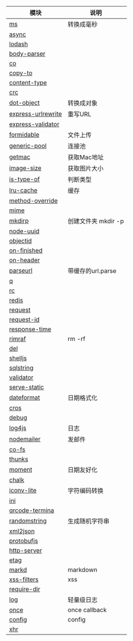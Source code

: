 | 模块                                                                   | 说明                |
|------------------------------------------------------------------------|---------------------|
| [ms](https://www.npmjs.com/package/ms)                                 | 转换成毫秒          |
| [async](https://www.npmjs.com/package/async)                           |                     |
| [lodash](https://www.npmjs.com/package/lodash)                         |                     |
| [body-parser](https://www.npmjs.com/package/body-parser)               |                     |
| [co](https://www.npmjs.com/package/co)                                 |                     |
| [copy-to](https://www.npmjs.com/package/copy-to)                       |                     |
| [content-type ](https://www.npmjs.com/package/content-type)            |                     |
| [crc](https://www.npmjs.com/package/crc)                               |                     |
| [dot-object](https://www.npmjs.com/package/dot-object)                 | 转换成对象          |
| [express-urlrewrite](https://www.npmjs.com/package/express-urlrewrite) | 重写URL             |
| [express-validator](https://www.npmjs.com/package/express-validator)   |                     |
| [formidable](https://www.npmjs.com/package/formidable)                 | 文件上传            |
| [generic-pool](https://www.npmjs.com/package/generic-pool)             | 连接池              |
| [getmac](https://www.npmjs.com/package/getmac)                         | 获取Mac地址         |
| [image-size](https://www.npmjs.com/package/image-size)                 | 获取图片大小        |
| [is-type-of](https://www.npmjs.com/package/is-type-of)                 | 判断类型            |
| [lru-cache](https://www.npmjs.com/package/lru-cache)                   | 缓存                |
| [method-override](https://www.npmjs.com/package/method-override)       |                     |
| [mime](https://www.npmjs.com/package/mime)                             |                     |
| [mkdirp](https://www.npmjs.com/package/mkdirp)                         | 创建文件夹 mkdir -p |
| [node-uuid](https://www.npmjs.com/package/node-uuid)                   |                     |
| [objectid](https://www.npmjs.com/package/objectid)                     |                     |
| [on-finished](https://www.npmjs.com/package/on-finished)               |                     |
| [on-header](https://www.npmjs.com/package/on-header)                   |                     |
| [parseurl](https://www.npmjs.com/package/parseurl)                     | 带缓存的url.parse   |
| [q](https://www.npmjs.com/package/q)                                   |                     |
| [rc ](https://www.npmjs.com/package/rc)                                |                     |
| [redis](https://www.npmjs.com/package/redis)                           |                     |
| [request](https://www.npmjs.com/package/request)                       |                     |
| [request-id](https://www.npmjs.com/package/request-id)                 |                     |
| [response-time](https://www.npmjs.com/package/response-time)           |                     |
| [rimraf](https://www.npmjs.com/package/rimraf)                         | rm -rf              |
| [del ](https://www.npmjs.com/package/del)                              |                     |
| [shelljs](https://www.npmjs.com/package/shelljs)                       |                     |
| [sqlstring](https://www.npmjs.com/package/sqlstring)                   |                     |
| [validator](https://www.npmjs.com/package/validator)                   |                     |
| [serve-static](https://www.npmjs.com/package/serve-static)             |                     |
| [dateformat](https://www.npmjs.com/package/dateformat)                 | 日期格式化            |
| [cros](https://www.npmjs.com/package/cros)                             |                     |
| [debug](https://www.npmjs.com/package/debug)                           |                     |
| [log4js](https://www.npmjs.com/package/log4js)                         | 日志                 |
| [nodemailer](https://www.npmjs.com/package/nodemailer)                 | 发邮件               |
| [co-fs](https://www.npmjs.com/package/co-fs)                           |                     |
| [thunks](https://www.npmjs.com/package/thunks)                         |                     |
| [moment](https://www.npmjs.com/package/moment)                         | 日期友好化            |
| [chalk](https://www.npmjs.com/package/chalk)                           |                     |
| [iconv-lite](https://www.npmjs.com/package/iconv-lite)                 | 字符编码转换          |
| [ini](https://www.npmjs.com/package/ini)                               |                     |
| [qrcode-termina](https://www.npmjs.com/package/qrcode-termina)         |                     |
| [randomstring](https://www.npmjs.com/package/randomstring)             | 生成随机字符串         |
| [xml2json](https://www.npmjs.com/package/xml2json)                     |                     |
| [protobufjs](https://www.npmjs.com/package/protobufjs)                 |                     |
| [http-server](https://www.npmjs.com/package/protobufjs)                |                     |
| [etag](https://www.npmjs.com/package/etag)                             |                     |
| [markd](https://www.npmjs.com/package/markd)                           | markdown            |
| [xss-filters](https://www.npmjs.com/package/xss-filters)               | xss                 |
| [require-dir](https://www.npmjs.com/package/require-dir)               |                     |
| [log](https://www.npmjs.com/package/require-dir)                       | 轻量级日志            |
| [once](https://www.npmjs.com/package/once)                             | once callback       |
| [config](https://www.npmjs.com/package/config)                         | config              |
| [xhr](https://www.npmjs.com/package/xhr)                               |                     |
